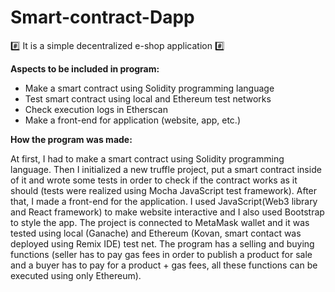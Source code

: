 # Smart-contract-Dapp

:hash: It is a simple decentralized e-shop application :hash:

**Aspects to be included in program:**
* Make a smart contract using Solidity programming language
* Test smart contract using local and Ethereum test networks
* Check execution logs in Etherscan
* Make a front-end for application (website, app, etc.)

**How the program was made:**

At first, I had to make a smart contract using Solidity programming language. Then I initialized a new truffle project, put a smart contract inside of it and wrote some tests in order to check if the contract works as it should (tests were realized using Mocha JavaScript test framework). After that, I made a front-end for the application. I used JavaScript(Web3 library and React framework) to make website interactive and I also used Bootstrap to style the app. The project is connected to MetaMask wallet and it was tested using local (Ganache) and Ethereum (Kovan, smart contact was deployed using Remix IDE) test net. The program has a selling and buying functions (seller has to pay gas fees in order to publish a product for sale and a buyer has to pay for a product + gas fees, all these functions can be executed using only Ethereum). 
